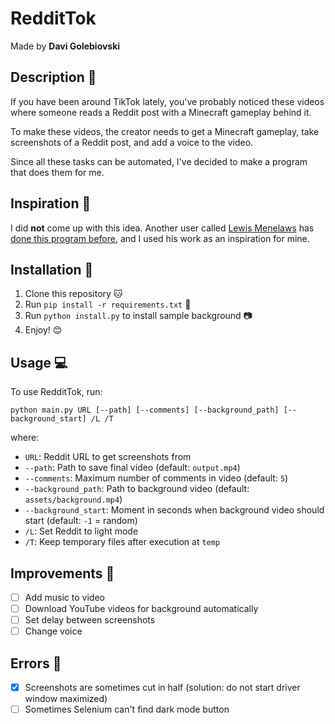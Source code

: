# RedditTok
Made by **Davi Golebiovski**

## Description 📰
If you have been around TikTok lately, you've probably noticed these videos where someone reads a Reddit post with a Minecraft gameplay behind it.

To make these videos, the creator needs to get a Minecraft gameplay, take screenshots of a Reddit post, and add a voice to the video.

Since all these tasks can be automated, I've decided to make a program that does them for me.

## Inspiration 🧠
I did **not** come up with this idea. Another user called [Lewis Menelaws](https://github.com/elebumm) has [done this program before](https://github.com/elebumm/RedditVideoMakerBot), and I used his work as an inspiration for mine.

## Installation 💾
 1. Clone this repository 🐱
 2. Run `pip install -r requirements.txt` 📄
 3. Run `python install.py` to install sample background 📷
 4. Enjoy! 😊

## Usage 💻
To use RedditTok, run:

```python main.py URL [--path] [--comments] [--background_path] [--background_start] /L /T```

where:
 - `URL`: Reddit URL to get screenshots from
 - `--path`: Path to save final video (default: `output.mp4`)
 - `--comments`: Maximum number of comments in video (default: `5`)
 - `--background_path`: Path to background video (default: `assets/background.mp4`)
 - `--background_start`: Moment in seconds when background video should start (default: `-1` = random)
 - `/L`: Set Reddit to light mode
 - `/T`: Keep temporary files after execution at `temp`

## Improvements 🌟
 - [ ] Add music to video
 - [ ] Download YouTube videos for background automatically
 - [ ] Set delay between screenshots
 - [ ] Change voice

## Errors 🚨
 - [X] Screenshots are sometimes cut in half (solution: do not start driver window maximized)
 - [ ] Sometimes Selenium can't find dark mode button